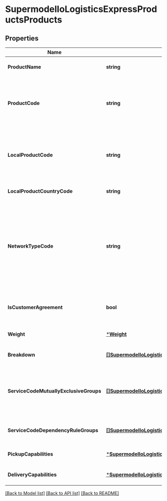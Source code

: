 # SupermodelIoLogisticsExpressProductsProducts

## Properties
Name | Type | Description | Notes
------------ | ------------- | ------------- | -------------
**ProductName** | **string** | Name of the DHL Express product | [optional] [default to null]
**ProductCode** | **string** | This is the global DHL Express product code for which the delivery is feasible respecting the input data from the request. | [optional] [default to null]
**LocalProductCode** | **string** | This is the local DHL Express product code for which the delivery is feasible respecting the input data from the request. | [optional] [default to null]
**LocalProductCountryCode** | **string** | The country code for the local service used | [optional] [default to null]
**NetworkTypeCode** | **string** | The NetworkTypeCode element indicates the product belongs to the Day Definite (DD) or Time Definite (TD) network.&lt;BR&gt;            Possible Values;&lt;BR&gt;            DD: Day Definite product&lt;BR&gt;            TD: Time Definite product | [optional] [default to null]
**IsCustomerAgreement** | **bool** | Indicator that the product only can be offered to customers with prior agreement. | [optional] [default to null]
**Weight** | [***Weight**](weight.md) |  | [optional] [default to null]
**Breakdown** | [**[]SupermodelIoLogisticsExpressProductsBreakdown**](supermodelIoLogisticsExpressProducts_breakdown.md) |  | [optional] [default to null]
**ServiceCodeMutuallyExclusiveGroups** | [**[]SupermodelIoLogisticsExpressProductsServiceCodeMutuallyExclusiveGroups**](supermodelIoLogisticsExpressProducts_serviceCodeMutuallyExclusiveGroups.md) | Group of serviceCodes that are mutually exclusive.  Only one serviceCode among the list must be applied for a shipment | [optional] [default to null]
**ServiceCodeDependencyRuleGroups** | [**[]SupermodelIoLogisticsExpressProductsServiceCodeDependencyRuleGroups**](supermodelIoLogisticsExpressProducts_serviceCodeDependencyRuleGroups.md) | Dependency rule groups for a particular serviceCode. | [optional] [default to null]
**PickupCapabilities** | [***SupermodelIoLogisticsExpressProductsPickupCapabilities**](supermodelIoLogisticsExpressProducts_pickupCapabilities.md) |  | [optional] [default to null]
**DeliveryCapabilities** | [***SupermodelIoLogisticsExpressProductsDeliveryCapabilities**](supermodelIoLogisticsExpressProducts_deliveryCapabilities.md) |  | [optional] [default to null]

[[Back to Model list]](../README.md#documentation-for-models) [[Back to API list]](../README.md#documentation-for-api-endpoints) [[Back to README]](../README.md)

